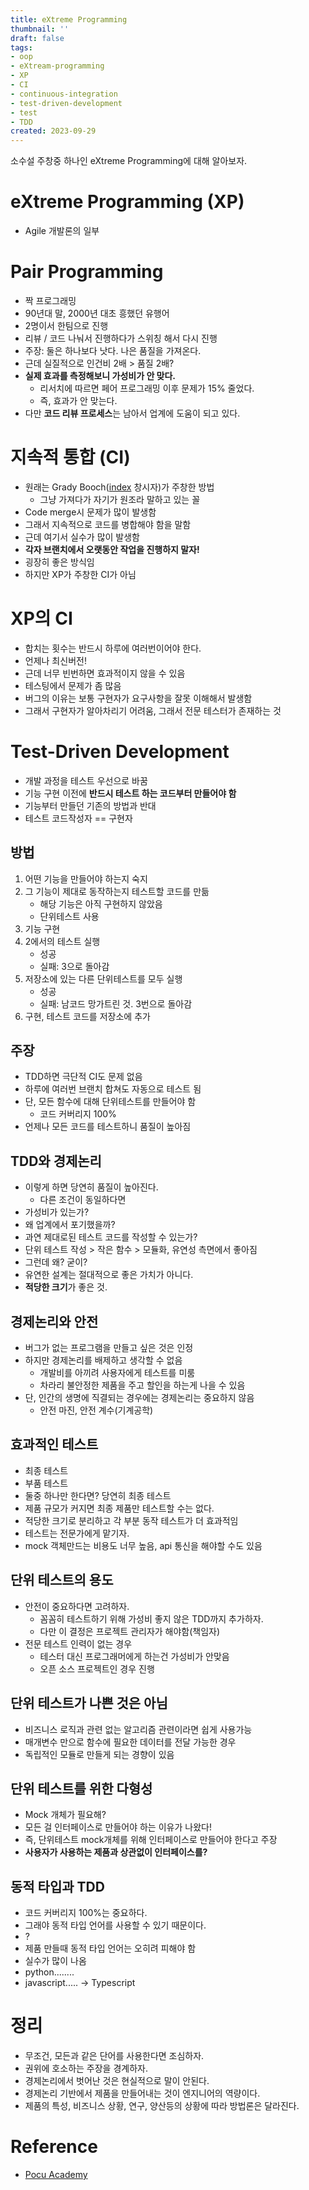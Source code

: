 ```yaml
---
title: eXtreme Programming
thumbnail: ''
draft: false
tags:
- oop
- eXtream-programming
- XP
- CI
- continuous-integration
- test-driven-development
- test
- TDD
created: 2023-09-29
---
```


소수설 주창중 하나인 eXtreme Programming에 대해 알아보자. 

# eXtreme Programming (XP)

* Agile 개발론의 일부

# Pair Programming

* 짝 프로그래밍
* 90년대 말, 2000년 대초 흥했던 유행어
* 2명이서 한팀으로 진행
* 리뷰 / 코드 나눠서 진행하다가 스위칭 해서 다시 진행
* 주장: 둘은 하나보다 낫다. 나은 품질을 가져온다.
* 근데 실질적으로 인건비 2배 > 품질 2배?
* **실제 효과를 측정해보니 가성비가 안 맞다.**
  * 리서치에 따르면 페어 프로그래밍 이후 문제가 15% 줄었다.
  * 즉, 효과가 안 맞는다.
* 다만 **코드 리뷰 프로세스**는 남아서 업계에 도움이 되고 있다.

# 지속적 통합 (CI)

* 원래는 Grady Booch([index](Development/UML/index.md) 창시자)가 주창한 방법
  * 그냥 가져다가 자기가 원조라 말하고 있는 꼴
* Code merge시 문제가 많이 발생함
* 그래서 지속적으로 코드를 병합해야 함을 말함
* 근데 여기서 실수가 많이 발생함
* **각자 브랜치에서 오랫동안 작업을 진행하지 말자!**
* 굉장히 좋은 방식임
* 하지만 XP가 주창한 CI가 아님

# XP의 CI

* 합치는 횟수는 반드시 하루에 여러번이어야 한다.
* 언제나 최신버전!
* 근데 너무 빈번하면 효과적이지 않을 수 있음
* 테스팅에서 문제가 좀 많음
* 버그의 이유는 보통 구현자가 요구사항을 잘못 이해해서 발생함
* 그래서 구현자가 알아차리기 어려움, 그래서 전문 테스터가 존재하는 것

# Test-Driven Development

* 개발 과정을 테스트 우선으로 바꿈
* 기능 구현 이전에 **반드시 테스트 하는 코드부터 만들어야 함**
* 기능부터 만들던 기존의 방법과 반대
* 테스트 코드작성자 == 구현자

## 방법

1. 어떤 기능을 만들어야 하는지 숙지
1. 그 기능이 제대로 동작하는지 테스트할 코드를 만듦
   * 해당 기능은 아직 구현하지 않았음
   * 단위테스트 사용
1. 기능 구현
1. 2에서의 테스트 실행
   * 성공
   * 실패: 3으로 돌아감
1. 저장소에 있는 다른 단위테스트를 모두 실행
   * 성공
   * 실패: 남코드 망가트린 것. 3번으로 돌아감
1. 구현, 테스트 코드를 저장소에 추가

## 주장

* TDD하면 극단적 CI도 문제 없음
* 하루에 여러번 브랜치 합쳐도 자동으로 테스트 됨
* 단, 모든 함수에 대해 단위테스트를 만들어야 함
  * 코드 커버리지 100%
* 언제나 모든 코드를 테스트하니 품질이 높아짐

## TDD와 경제논리

* 이렇게 하면 당연히 품질이 높아진다.
  * 다른 조건이 동일하다면
* 가성비가 있는가?
* 왜 업계에서 포기했을까?
* 과연 제대로된 테스트 코드를 작성할 수 있는가?
* 단위 테스트 작성 > 작은 함수 > 모듈화, 유연성 측면에서 좋아짐
* 그런데 왜? 굳이?
* 유연한 설계는 절대적으로 좋은 가치가 아니다.
* **적당한 크기**가 좋은 것.

## 경제논리와 안전

* 버그가 없는 프로그램을 만들고 싶은 것은 인정
* 하지만 경제논리를 배제하고 생각할 수 없음
  * 개발비를 아끼려 사용자에게 테스트를 미룸
  * 차라리 불안정한 제품을 주고 할인을 하는게 나을 수 있음
* 단, 인간의 생명에 직결되는 경우에는 경제논리는 중요하지 않음
  * 안전 마진, 안전 계수(기계공학)

## 효과적인 테스트

* 최종 테스트
* 부품 테스트
* 둘중 하나만 한다면? 당연히 최종 테스트
* 제품 규모가 커지면 최종 제품만 테스트할 수는 없다.
* 적당한 크기로 분리하고 각 부분 동작 테스트가 더 효과적임
* 테스트는 전문가에게 맡기자.
* mock 객체만드는 비용도 너무 높음, api 통신을 해야할 수도 있음

## 단위 테스트의 용도

* 안전이 중요하다면 고려하자.
  * 꼼꼼히 테스트하기 위해 가성비 좋지 않은 TDD까지 추가하자.
  * 다만 이 결정은 프로젝트 관리자가 해야함(책임자)
* 전문 테스트 인력이 없는 경우
  * 테스터 대신 프로그래머에게 하는건 가성비가 안맞음
  * 오픈 소스 프로젝트인 경우 진행

## 단위 테스트가 나쁜 것은 아님

* 비즈니스 로직과 관련 없는 알고리즘 관련이라면 쉽게 사용가능
* 매개변수 만으로 함수에 필요한 데이터를 전달 가능한 경우
* 독립적인 모듈로 만들게 되는 경향이 있음

## 단위 테스트를 위한 다형성

* Mock 개체가 필요해?
* 모든 걸 인터페이스로 만들어야 하는 이유가 나왔다!
* 즉, 단위테스트 mock개체를 위해 인터페이스로 만들어야 한다고 주장
* **사용자가 사용하는 제품과 상관없이 인터페이스를?**

## 동적 타입과 TDD

* 코드 커버리지 100%는 중요하다.
* 그래야 동적 타입 언어를 사용할 수 있기 때문이다.
* ?
* 제품 만들때 동적 타입 언어는 오히려 피해야 함
* 실수가 많이 나옴
* python........
* javascript..... -> Typescript

# 정리

* 무조건, 모든과 같은 단어를 사용한다면 조심하자.
* 권위에 호소하는 주장을 경계하자.
* 경제논리에서 벗어난 것은 현실적으로 말이 안된다.
* 경제논리 기반에서 제품을 만들어내는 것이 엔지니어의 역량이다.
* 제품의 특성, 비즈니스 상황, 연구, 양산등의 상황에 따라 방법론은 달라진다.

# Reference

* [Pocu Academy](https://pocu.academy/ko)

